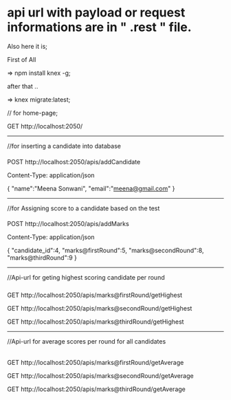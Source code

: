 # api url with payload or request informations are in  " .rest " file.


Also here it is;


First of All 

=> npm install knex -g;

after that ..

=> knex migrate:latest;


// for home-page;

GET http://localhost:2050/

---------------------------------------------------------
//for inserting a candidate into database
####
POST http://localhost:2050/apis/addCandidate

Content-Type: application/json

{
    "name":"Meena Sonwani",
    "email":"meena@gmail.com"
}

----------------------------------------------------------
//for Assigning score to a candidate based on the test
####
POST http://localhost:2050/apis/addMarks

Content-Type: application/json

{
    "candidate_id":4,
    "marks@firstRound":5,
    "marks@secondRound":8,
    "marks@thirdRound":9
}

-------------------------------------------------
//Api-url for geting highest scoring candidate per round
#####
GET http://localhost:2050/apis/marks@firstRound/getHighest

GET http://localhost:2050/apis/marks@secondRound/getHighest

GET http://localhost:2050/apis/marks@thirdRound/getHighest

-----------------------------------------------------

//Api-url  for average scores per round for all candidates
######
GET http://localhost:2050/apis/marks@firstRound/getAverage

GET http://localhost:2050/apis/marks@secondRound/getAverage

GET http://localhost:2050/apis/marks@thirdRound/getAverage




